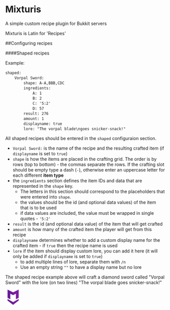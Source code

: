 Mixturis
========

A simple custom recipe plugin for Bukkit servers

Mixturis is Latin for 'Recipes'

##Configuring recipes

####Shaped recipes

Example:

```
shaped:
    Vorpal Sword:
        shape: A-A,BBB,CDC
        ingredients:
            A: 1
            B: 2
            C: '5:2'
            D: 57
        result: 276
        amount: 1
        displayname: true
        lore: "The vorpal blade\ngoes snicker-snack!"
```

All shaped recipes should be entered in the `shaped` configuraion section.

* `Vorpal Sword:` is the name of the recipe and the resulting crafted item (if `displayname` is set to `true`)
* `shape` is how the items are placed in the crafting grid. The order is by rows (top to bottom) - the commas separate the rows. If the crafting slot should be empty type a dash (`-`), otherwise enter an uppercase letter for each different __item type__
* the `ingredients` section defines the item IDs and data that are represented in the `shape` key.
   * The letters in this section should correspond to the placeholders that were entered into `shape`.
   * the values should be the id (and optional data values) of the item that is to be used
   * if data values are included, the value must be wrapped in single quotes - `'5:2'`
* `result` is the id (and optional data value) of the item that will get crafted
* `amount` is how many of the crafted item the player will get from this recipe
* `displayname` determines whether to add a custom display name for the crafted item - if `true` then the recipe name is used
* `lore` if the item should display custom lore, you can add it here (it will only be added if `displayname` is set to `true`)
   * to add multiple lines of lore, separate them with `/n`
   * Use an empty string `""` to have a display name but no lore

The shaped recipe example above will craft a diamond sword called "Vorpal Sword" with the lore (on two lines) "The vorpal blade goes snicker-snack!"

![screen shot](https://github.com/adam-p/markdown-here/raw/master/src/common/images/icon48.png "Vorpal Sword")


